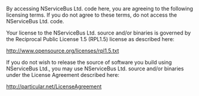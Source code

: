 By accessing NServiceBus Ltd. code here, you are agreeing to the following licensing terms.
If you do not agree to these terms, do not access the NServiceBus Ltd. code.

Your license to the NServiceBus Ltd. source and/or binaries is governed by the Reciprocal Public License 1.5 (RPL1.5) license as described here: 

http://www.opensource.org/licenses/rpl1.5.txt

If you do not wish to release the source of software you build using NServiceBus Ltd., you may use NServiceBus Ltd. source and/or binaries under the License Agreement described here:

http://particular.net/LicenseAgreement
